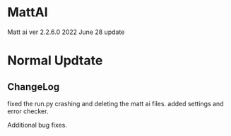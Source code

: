 # MattAI
Matt ai ver 2.2.6.0
2022 June 28 update
# Normal Updtate

## ChangeLog
fixed the run.py crashing and deleting the matt ai files.
added settings and error checker.

Additional bug fixes.
